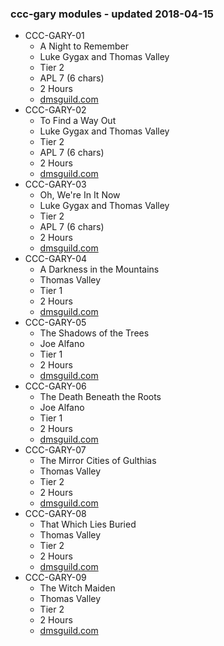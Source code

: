 ### ccc-gary modules - updated 2018-04-15
* CCC-GARY-01
    * A Night to Remember
    * Luke Gygax and Thomas Valley
    * Tier 2
    * APL 7 (6 chars)
    * 2 Hours
    * [dmsguild.com](http://www.dmsguild.com/product/209690/CCCGARY01-A-Night-to-Remember?affiliate_id=757342)
* CCC-GARY-02
    * To Find a Way Out
    * Luke Gygax and Thomas Valley
    * Tier 2
    * APL 7 (6 chars)
    * 2 Hours
    * [dmsguild.com](http://www.dmsguild.com/product/209692/CCCGARY02-To-Find-a-Way-Out?affiliate_id=757342)
* CCC-GARY-03
    * Oh, We're In It Now
    * Luke Gygax and Thomas Valley
    * Tier 2
    * APL 7 (6 chars)
    * 2 Hours
    * [dmsguild.com](http://www.dmsguild.com/product/209693/CCCGARY03-Oh-Were-In-It-Now?affiliate_id=757342)
* CCC-GARY-04
    * A Darkness in the Mountains
    * Thomas Valley
    * Tier 1
    * 2 Hours
    * [dmsguild.com](http://www.dmsguild.com/product/238303/CCCGARY04-The-Darkness-of-the-Mountains?affiliate_id=757342)
* CCC-GARY-05
    * The Shadows of the Trees
    * Joe Alfano
    * Tier 1
    * 2 Hours
    * [dmsguild.com](http://www.dmsguild.com/product/238352/CCCGARY05-The-Shadows-of-the-Trees?affiliate_id=757342)
* CCC-GARY-06
    * The Death Beneath the Roots
    * Joe Alfano
    * Tier 1
    * 2 Hours
    * [dmsguild.com](http://www.dmsguild.com/product/238356/CCCGARY06-The-Death-Beneath-the-Roots?affiliate_id=757342)
* CCC-GARY-07
    * The Mirror Cities of Gulthias
    * Thomas Valley
    * Tier 2
    * 2 Hours
    * [dmsguild.com](http://www.dmsguild.com/product/238358/CCCGARY07-The-Mirror-Cities-of-Gulthias?affiliate_id=757342)
* CCC-GARY-08
    * That Which Lies Buried
    * Thomas Valley
    * Tier 2
    * 2 Hours
    * [dmsguild.com](http://www.dmsguild.com/product/238359/CCCGARY08-That-Which-Lies-Buried?affiliate_id=757342)
* CCC-GARY-09
    * The Witch Maiden
    * Thomas Valley
    * Tier 2
    * 2 Hours
    * [dmsguild.com](http://www.dmsguild.com/product/238360/CCCGARY09-The-Witch-Maiden?affiliate_id=757342)
